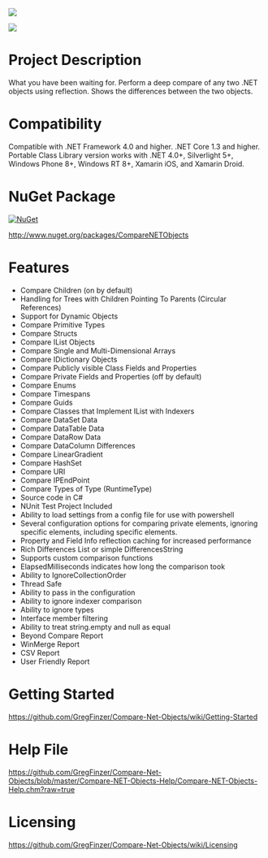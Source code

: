 [<img src="https://github.com/GregFinzer/comparenetobjects/blob/master/logo.png">](http://www.kellermansoftware.com)

[<img src="https://github.com/GregFinzer/comparenetobjects/blob/master/PoweredByNDepend.png">](http://www.ndepend.com)

# Project Description
What you have been waiting for. Perform a deep compare of any two .NET objects using reflection. Shows the differences between the two objects.

# Compatibility
Compatible with .NET Framework 4.0 and higher.  .NET Core 1.3 and higher. Portable Class Library version works with .NET 4.0+, Silverlight 5+, Windows Phone 8+, Windows RT 8+, Xamarin iOS, and Xamarin Droid.  

# NuGet Package
[![NuGet](http://img.shields.io/nuget/v/CompareNETObjects.svg)](https://www.nuget.org/packages/CompareNETObjects/)

http://www.nuget.org/packages/CompareNETObjects

# Features

* Compare Children (on by default)
* Handling for Trees with Children Pointing To Parents (Circular References)
* Support for Dynamic Objects
* Compare Primitive Types
* Compare Structs
* Compare IList Objects
* Compare Single and Multi-Dimensional Arrays
* Compare IDictionary Objects
* Compare Publicly visible Class Fields and Properties
* Compare Private Fields and Properties (off by default)
* Compare Enums
* Compare Timespans
* Compare Guids
* Compare Classes that Implement IList with Indexers
* Compare DataSet Data
* Compare DataTable Data
* Compare DataRow Data
* Compare DataColumn Differences
* Compare LinearGradient
* Compare HashSet
* Compare URI
* Compare IPEndPoint
* Compare Types of Type (RuntimeType)
* Source code in C#
* NUnit Test Project Included
* Ability to load settings from a config file for use with powershell
* Several configuration options for comparing private elements, ignoring specific elements, including specific elements.
* Property and Field Info reflection caching for increased performance
* Rich Differences List or simple DifferencesString
* Supports custom comparison functions
* ElapsedMilliseconds indicates how long the comparison took
* Ability to IgnoreCollectionOrder
* Thread Safe
* Ability to pass in the configuration
* Ability to ignore indexer comparison
* Ability to ignore types
* Interface member filtering
* Ability to treat string.empty and null as equal
* Beyond Compare Report
* WinMerge Report
* CSV Report
* User Friendly Report 

# Getting Started
https://github.com/GregFinzer/Compare-Net-Objects/wiki/Getting-Started

# Help File
https://github.com/GregFinzer/Compare-Net-Objects/blob/master/Compare-NET-Objects-Help/Compare-NET-Objects-Help.chm?raw=true

# Licensing
https://github.com/GregFinzer/Compare-Net-Objects/wiki/Licensing
